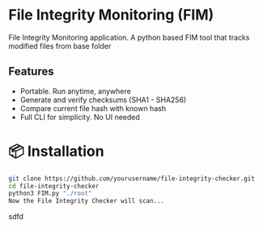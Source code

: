# File Integrity Monitoring (FIM) 
File Integrity Monitoring application. A python based FIM tool that tracks modified files from base folder

## Features

* Portable. Run anytime, anywhere
* Generate and verify checksums (SHA1 - SHA256)
* Compare current file hash with known hash
* Full CLI for simplicity. No UI needed

# 📦 Installation

```bash
git clone https://github.com/yourusername/file-integrity-checker.git
cd file-integrity-checker
python3 FIM.py "./root"
Now the File Integrity Checker will scan...
```
sdfd